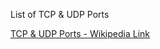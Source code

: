 List of TCP & UDP Ports

[TCP & UDP Ports - Wikipedia Link](https://en.wikipedia.org/wiki/List_of_TCP_and_UDP_port_numbers)